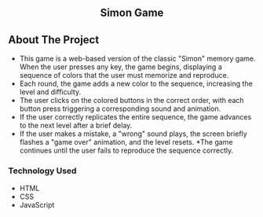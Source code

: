 
<p align="center">

  <h2 align="center">Simon Game</h2>
</p>



<!-- ABOUT THE PROJECT -->
## About The Project

* This game is a web-based version of the classic "Simon" memory game. When the user presses any key, the game begins, displaying a sequence of colors that the user must memorize and reproduce. 
* Each round, the game adds a new color to the sequence, increasing the level and difficulty. 
* The user clicks on the colored buttons in the correct order, with each button press triggering a corresponding sound and animation. 
* If the user correctly replicates the entire sequence, the game advances to the next level after a brief delay. 
* If the user makes a mistake, a "wrong" sound plays, the screen briefly flashes a "game over" animation, and the level resets. 
*The game continues until the user fails to reproduce the sequence correctly.

### Technology Used

* HTML
* CSS
* JavaScript
